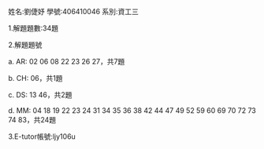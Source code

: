 姓名:劉倢妤
學號:406410046
系別:資工三

1.解題題數:34題

2.解題題號

  a. AR: 02 06 08 22 23 26 27，共7題
  
  b. CH: 06，共1題
  
  c. DS: 13 46，共2題
  
  d. MM: 04 18 19 22 23 24 31 34 35 36 38 42 44 47 49 52 59 60 69 70 72 73 74 83，共24題
  
3.E-tutor帳號:ljy106u
